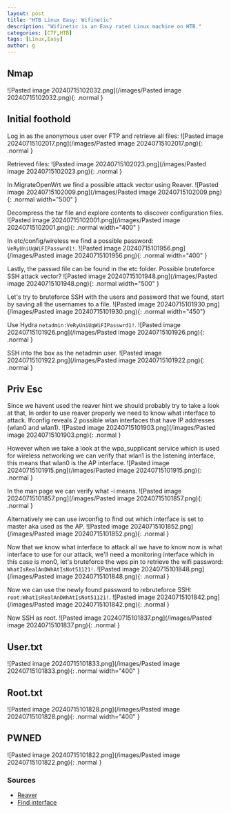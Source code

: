 ```yaml
---
layout: post
title: "HTB Linux Easy: Wifinetic"
description: "Wifinetic is an Easy rated Linux machine on HTB."
categories: [CTF,HTB]
tags: [Linux,Easy]
author: g
---
```


## Nmap
![Pasted image 20240715102032.png](/images/Pasted image 20240715102032.png){: .normal }


## Initial foothold
Log in as the anonymous user over FTP and retrieve all files:
![Pasted image 20240715102017.png](/images/Pasted image 20240715102017.png){: .normal }

Retrieved files:
![Pasted image 20240715102023.png](/images/Pasted image 20240715102023.png){: .normal }

In MigrateOpenWrt we find a possible attack vector using Reaver.
![Pasted image 20240715102009.png](/images/Pasted image 20240715102009.png){: .normal width="500" }

Decompress the tar file and explore contents to discover configuration files.
![Pasted image 20240715102001.png](/images/Pasted image 20240715102001.png){: .normal width="400" }

In etc/config/wireless we find a possible password: `VeRyUniUqWiFIPasswrd1!`.
![Pasted image 20240715101956.png](/images/Pasted image 20240715101956.png){: .normal width="400" }

Lastly, the passwd file can be found in the etc folder. Possible bruteforce SSH attack vector?
![Pasted image 20240715101948.png](/images/Pasted image 20240715101948.png){: .normal width="500" }

Let's try to bruteforce SSH with the users and password that we found, start by saving all the usernames to a file.
![Pasted image 20240715101930.png](/images/Pasted image 20240715101930.png){: .normal width="450"}

Use Hydra `netadmin:VeRyUniUqWiFIPasswrd1!`.
![Pasted image 20240715101926.png](/images/Pasted image 20240715101926.png){: .normal }

SSH into the box as the netadmin user.
![Pasted image 20240715101922.png](/images/Pasted image 20240715101922.png){: .normal }


## Priv Esc
Since we havent used the reaver hint we should probably try to take a look at that, In order to use reaver properly we need to know what interface to attack. Ifconfig reveals 2 possible wlan interfaces that have IP addresses (wlan0 and wlan1).
![Pasted image 20240715101903.png](/images/Pasted image 20240715101903.png){: .normal }

However when we take a look at the wpa_supplicant service which is used for wireless networking we can verify that wlan1 is the listening interface, this means that wlan0 is the AP interface.
![Pasted image 20240715101915.png](/images/Pasted image 20240715101915.png){: .normal }

In the man page we can verify what -i means.
![Pasted image 20240715101857.png](/images/Pasted image 20240715101857.png){: .normal }

Alternatively we can use iwconfig to find out which interface is set to master aka used as the AP.
![Pasted image 20240715101852.png](/images/Pasted image 20240715101852.png){: .normal }


Now that we know what interface to attack all we have to know now is what interface to use for our attack, we'll need a monitoring interface which in this case is mon0, let's bruteforce the wps pin to retrieve the wifi password: `WhatIsRealAnDWhAtIsNot51121!`.
![Pasted image 20240715101848.png](/images/Pasted image 20240715101848.png){: .normal }


Now we can use the newly found password to rebruteforce SSH: `root:WhatIsRealAnDWhAtIsNot51121!`.
![Pasted image 20240715101842.png](/images/Pasted image 20240715101842.png){: .normal }


Now SSH as root.
![Pasted image 20240715101837.png](/images/Pasted image 20240715101837.png){: .normal }


## User.txt
![Pasted image 20240715101833.png](/images/Pasted image 20240715101833.png){: .normal width="400" }


## Root.txt
![Pasted image 20240715101828.png](/images/Pasted image 20240715101828.png){: .normal width="400" }


## PWNED
![Pasted image 20240715101822.png](/images/Pasted image 20240715101822.png){: .normal }


### Sources
- [Reaver](https://www.kali.org/tools/reaver/)
- [Find interface](https://www.youtube.com/watch?v=jJqTpTK6ydA&ab_channel=CYBERFREQ)